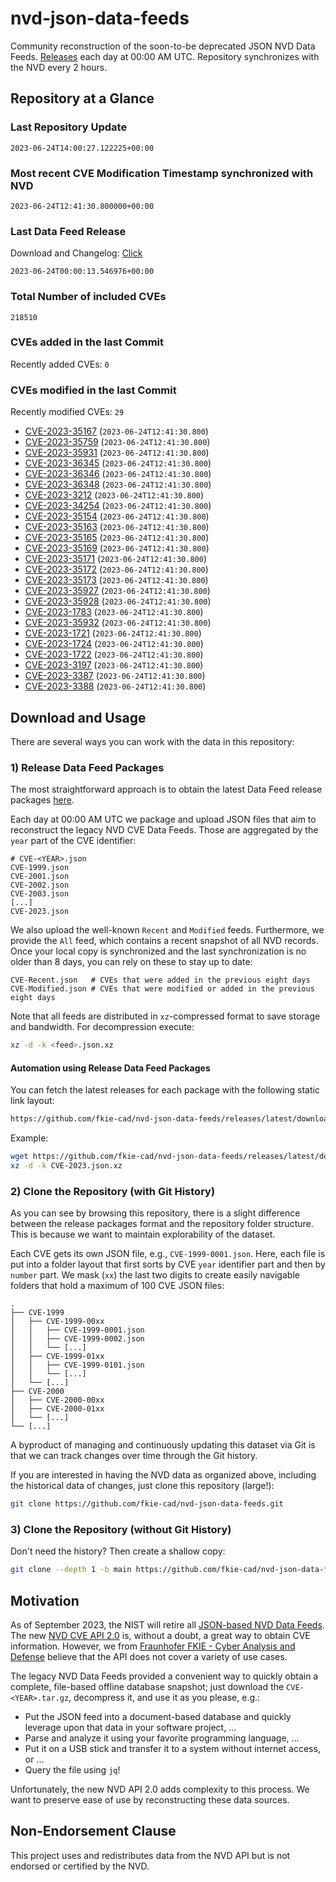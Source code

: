 # nvd-json-data-feeds

Community reconstruction of the soon-to-be deprecated JSON NVD Data Feeds. 
[Releases](https://github.com/fkie-cad/nvd-json-data-feeds/releases/latest) each day at 00:00 AM UTC.
Repository synchronizes with the NVD every 2 hours.

## Repository at a Glance

### Last Repository Update

```plain
2023-06-24T14:00:27.122225+00:00
```

### Most recent CVE Modification Timestamp synchronized with NVD

```plain
2023-06-24T12:41:30.800000+00:00
```

### Last Data Feed Release

Download and Changelog: [Click](https://github.com/fkie-cad/nvd-json-data-feeds/releases/latest)

```plain
2023-06-24T00:00:13.546976+00:00
```

### Total Number of included CVEs

```plain
218510
```

### CVEs added in the last Commit

Recently added CVEs: `0`



### CVEs modified in the last Commit

Recently modified CVEs: `29`

* [CVE-2023-35167](CVE-2023/CVE-2023-351xx/CVE-2023-35167.json) (`2023-06-24T12:41:30.800`)
* [CVE-2023-35759](CVE-2023/CVE-2023-357xx/CVE-2023-35759.json) (`2023-06-24T12:41:30.800`)
* [CVE-2023-35931](CVE-2023/CVE-2023-359xx/CVE-2023-35931.json) (`2023-06-24T12:41:30.800`)
* [CVE-2023-36345](CVE-2023/CVE-2023-363xx/CVE-2023-36345.json) (`2023-06-24T12:41:30.800`)
* [CVE-2023-36346](CVE-2023/CVE-2023-363xx/CVE-2023-36346.json) (`2023-06-24T12:41:30.800`)
* [CVE-2023-36348](CVE-2023/CVE-2023-363xx/CVE-2023-36348.json) (`2023-06-24T12:41:30.800`)
* [CVE-2023-3212](CVE-2023/CVE-2023-32xx/CVE-2023-3212.json) (`2023-06-24T12:41:30.800`)
* [CVE-2023-34254](CVE-2023/CVE-2023-342xx/CVE-2023-34254.json) (`2023-06-24T12:41:30.800`)
* [CVE-2023-35154](CVE-2023/CVE-2023-351xx/CVE-2023-35154.json) (`2023-06-24T12:41:30.800`)
* [CVE-2023-35163](CVE-2023/CVE-2023-351xx/CVE-2023-35163.json) (`2023-06-24T12:41:30.800`)
* [CVE-2023-35165](CVE-2023/CVE-2023-351xx/CVE-2023-35165.json) (`2023-06-24T12:41:30.800`)
* [CVE-2023-35169](CVE-2023/CVE-2023-351xx/CVE-2023-35169.json) (`2023-06-24T12:41:30.800`)
* [CVE-2023-35171](CVE-2023/CVE-2023-351xx/CVE-2023-35171.json) (`2023-06-24T12:41:30.800`)
* [CVE-2023-35172](CVE-2023/CVE-2023-351xx/CVE-2023-35172.json) (`2023-06-24T12:41:30.800`)
* [CVE-2023-35173](CVE-2023/CVE-2023-351xx/CVE-2023-35173.json) (`2023-06-24T12:41:30.800`)
* [CVE-2023-35927](CVE-2023/CVE-2023-359xx/CVE-2023-35927.json) (`2023-06-24T12:41:30.800`)
* [CVE-2023-35928](CVE-2023/CVE-2023-359xx/CVE-2023-35928.json) (`2023-06-24T12:41:30.800`)
* [CVE-2023-1783](CVE-2023/CVE-2023-17xx/CVE-2023-1783.json) (`2023-06-24T12:41:30.800`)
* [CVE-2023-35932](CVE-2023/CVE-2023-359xx/CVE-2023-35932.json) (`2023-06-24T12:41:30.800`)
* [CVE-2023-1721](CVE-2023/CVE-2023-17xx/CVE-2023-1721.json) (`2023-06-24T12:41:30.800`)
* [CVE-2023-1724](CVE-2023/CVE-2023-17xx/CVE-2023-1724.json) (`2023-06-24T12:41:30.800`)
* [CVE-2023-1722](CVE-2023/CVE-2023-17xx/CVE-2023-1722.json) (`2023-06-24T12:41:30.800`)
* [CVE-2023-3197](CVE-2023/CVE-2023-31xx/CVE-2023-3197.json) (`2023-06-24T12:41:30.800`)
* [CVE-2023-3387](CVE-2023/CVE-2023-33xx/CVE-2023-3387.json) (`2023-06-24T12:41:30.800`)
* [CVE-2023-3388](CVE-2023/CVE-2023-33xx/CVE-2023-3388.json) (`2023-06-24T12:41:30.800`)


## Download and Usage

There are several ways you can work with the data in this repository:

### 1) Release Data Feed Packages

The most straightforward approach is to obtain the latest Data Feed release packages [here](https://github.com/fkie-cad/nvd-json-data-feeds/releases/latest).

Each day at 00:00 AM UTC we package and upload JSON files that aim to reconstruct the legacy NVD CVE Data Feeds.
Those are aggregated by the `year` part of the CVE identifier:

```
# CVE-<YEAR>.json
CVE-1999.json
CVE-2001.json
CVE-2002.json
CVE-2003.json
[...]
CVE-2023.json
```

We also upload the well-known `Recent` and `Modified` feeds.
Furthermore, we provide the `All` feed, which contains a recent snapshot of all NVD records.
Once your local copy is synchronized and the last synchronization is no older than 8 days, you can rely on these to stay up to date:

```plain
CVE-Recent.json   # CVEs that were added in the previous eight days
CVE-Modified.json # CVEs that were modified or added in the previous eight days
```

Note that all feeds are distributed in `xz`-compressed format to save storage and bandwidth.
For decompression execute:

```sh
xz -d -k <feed>.json.xz
```


#### Automation using Release Data Feed Packages

You can fetch the latest releases for each package with the following static link layout:

```sh
https://github.com/fkie-cad/nvd-json-data-feeds/releases/latest/download/CVE-<YEAR>.json.xz
```

Example:

```sh
wget https://github.com/fkie-cad/nvd-json-data-feeds/releases/latest/download/CVE-2023.json.xz
xz -d -k CVE-2023.json.xz
```

### 2) Clone the Repository (with Git History)

As you can see by browsing this repository, there is a slight difference between the release packages format and the repository folder structure.
This is because we want to maintain explorability of the dataset.

Each CVE gets its own JSON file, e.g., `CVE-1999-0001.json`.
Here, each file is put into a folder layout that first sorts by CVE `year` identifier part and then by `number` part.
We mask (`xx`) the last two digits to create easily navigable folders that hold a maximum of 100 CVE JSON files:

```plain
.
├── CVE-1999
│   ├── CVE-1999-00xx
│   │   ├── CVE-1999-0001.json
│   │   ├── CVE-1999-0002.json
│   │   └── [...]
│   ├── CVE-1999-01xx
│   │   ├── CVE-1999-0101.json
│   │   └── [...]
│   └── [...]
├── CVE-2000
│   ├── CVE-2000-00xx
│   ├── CVE-2000-01xx
│   └── [...]
└── [...]
```

A byproduct of managing and continuously updating this dataset via Git is that we can track changes over time through the Git history.

If you are interested in having the NVD data as organized above, including the historical data of changes, just clone this repository (large!):

```sh
git clone https://github.com/fkie-cad/nvd-json-data-feeds.git
```

### 3) Clone the Repository (without Git History)

Don't need the history? Then create a shallow copy:

```sh
git clone --depth 1 -b main https://github.com/fkie-cad/nvd-json-data-feeds.git
```

## Motivation

As of September 2023, the NIST will retire all [JSON-based NVD Data Feeds](https://nvd.nist.gov/vuln/data-feeds#divRetirementBanner-1).
The new [NVD CVE API 2.0](https://nvd.nist.gov/developers/vulnerabilities) is, without a doubt, a great way to obtain CVE information.
However, we from [Fraunhofer FKIE - Cyber Analysis and Defense](https://www.fkie.fraunhofer.de/en/departments/cad.html) believe that the API does not cover a variety of use cases.

The legacy NVD Data Feeds provided a convenient way to quickly obtain a complete, file-based offline database snapshot; just download the `CVE-<YEAR>.tar.gz`, decompress it, and use it as you please, e.g.:

* Put the JSON feed into a document-based database and quickly leverage upon that data in your software project, ...
* Parse and analyze it using your favorite programming language, ...
* Put it on a USB stick and transfer it to a system without internet access, or ...
* Query the file using `jq`!

Unfortunately, the new NVD API 2.0 adds complexity to this process.
We want to preserve ease of use by reconstructing these data sources.

## Non-Endorsement Clause

This project uses and redistributes data from the NVD API but is not endorsed or certified by the NVD.